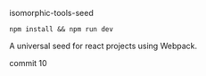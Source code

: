 isomorphic-tools-seed

```
npm install && npm run dev
```

A universal seed for react projects using Webpack.


commit 10